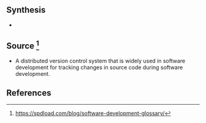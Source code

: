 ## Synthesis
- 
## Source [^1]
- A distributed version control system that is widely used in software development for tracking changes in source code during software development.
## References

[^1]: https://spdload.com/blog/software-development-glossary/